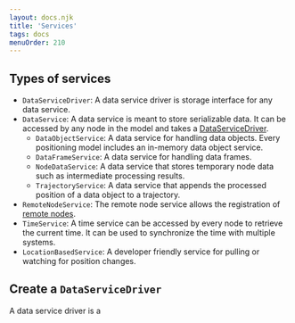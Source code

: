```yaml
---
layout: docs.njk
title: 'Services'
tags: docs
menuOrder: 210
---
```


## Types of services
- ```DataServiceDriver```: A data service driver is storage interface for any data service.
- ```DataService```: A data service is meant to store serializable data. It can be accessed by any node in the model and takes a [DataServiceDriver](/docs/core/classes/DataServiceDriver.html).
    - ```DataObjectService```: A data service for handling data objects. Every positioning model includes an in-memory data object service.
    - ```DataFrameService```: A data service for handling data frames.
    - ```NodeDataService```: A data service that stores temporary node data such as intermediate processing results.
    - ```TrajectoryService```: A data service that appends the processed position of a data object to a trajectory.
- ```RemoteNodeService```: The remote node service allows the registration of [remote nodes](/docs/core/classes/remotenode.html).
- ```TimeService```: A time service can be accessed by every node to retrieve the current time. It can be used to synchronize the time with multiple systems.
- ```LocationBasedService```: A developer friendly service for pulling or watching for position changes.

## Create a ```DataServiceDriver```
A data service driver is a 